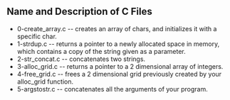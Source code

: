 ## Name and Description of C Files

* 0-create_array.c -- creates an array of chars, and initializes it with a specific char.
* 1-strdup.c -- returns a pointer to a newly allocated space in memory, which contains a copy of the string given as a parameter.
* 2-str_concat.c -- concatenates two strings.
* 3-alloc_grid.c -- returns a pointer to a 2 dimensional array of integers.
* 4-free_grid.c -- frees a 2 dimensional grid previously created by your alloc_grid function.
* 5-argstostr.c -- concatenates all the arguments of your program.